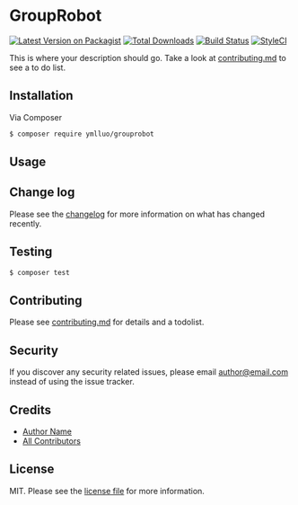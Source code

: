# GroupRobot

[![Latest Version on Packagist][ico-version]][link-packagist]
[![Total Downloads][ico-downloads]][link-downloads]
[![Build Status][ico-travis]][link-travis]
[![StyleCI][ico-styleci]][link-styleci]

This is where your description should go. Take a look at [contributing.md](contributing.md) to see a to do list.

## Installation

Via Composer

``` bash
$ composer require ymlluo/grouprobot
```

## Usage

## Change log

Please see the [changelog](changelog.md) for more information on what has changed recently.

## Testing

``` bash
$ composer test
```

## Contributing

Please see [contributing.md](contributing.md) for details and a todolist.

## Security

If you discover any security related issues, please email author@email.com instead of using the issue tracker.

## Credits

- [Author Name][link-author]
- [All Contributors][link-contributors]

## License

MIT. Please see the [license file](license.md) for more information.

[ico-version]: https://img.shields.io/packagist/v/ymlluo/grouprobot.svg?style=flat-square
[ico-downloads]: https://img.shields.io/packagist/dt/ymlluo/grouprobot.svg?style=flat-square
[ico-travis]: https://img.shields.io/travis/ymlluo/grouprobot/master.svg?style=flat-square
[ico-styleci]: https://styleci.io/repos/12345678/shield

[link-packagist]: https://packagist.org/packages/ymlluo/grouprobot
[link-downloads]: https://packagist.org/packages/ymlluo/grouprobot
[link-travis]: https://travis-ci.org/ymlluo/grouprobot
[link-styleci]: https://styleci.io/repos/12345678
[link-author]: https://github.com/ymlluo
[link-contributors]: ../../contributors
